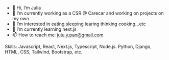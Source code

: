 - 👋 Hi, I’m Julia
- 🔭 I’m currently working as a CSR @ Carecar and working on projects on my own
- 👀 I’m interested in eating sleeping learing thinking cooking...etc
- 🌱 I’m currently learning next.js
- 📫 How to reach me: juju.y.pan@gmail.com

Skills: Javascript, React, Next.js, Typescript, Node.js. Python, Django, HTML, CSS, Tailwind, Bootstrap, etc.

<!---
laushiju/laushiju is a ✨ special ✨ repository because its `README.md` (this file) appears on your GitHub profile.
You can click the Preview link to take a look at your changes.
--->
